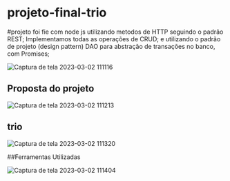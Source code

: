 # projeto-final-trio

#projeto  foi  fie com node  js  utilizando metodos de  HTTP seguindo o padrão REST;
Implementamos todas as operações de CRUD;
 e utilizando o padrão de projeto (design pattern) DAO para abstração de transações no banco, com Promises;


![Captura de tela 2023-03-02 111116](https://user-images.githubusercontent.com/113575622/222455268-be9bda16-2f4c-4728-ad8c-2dfdf0299678.png)

## Proposta do projeto

![Captura de tela 2023-03-02 111213](https://user-images.githubusercontent.com/113575622/222455323-bc633659-48e6-4ead-8142-642c69cc9b61.png)

## trio

![Captura de tela 2023-03-02 111320](https://user-images.githubusercontent.com/113575622/222455445-d5d03ada-0021-4480-b8b8-e01db9a100ee.png)


##Ferramentas  Utilizadas


![Captura de tela 2023-03-02 111404](https://user-images.githubusercontent.com/113575622/222455490-4c7bf625-aa11-47fd-9097-872f92cb42e6.png)

